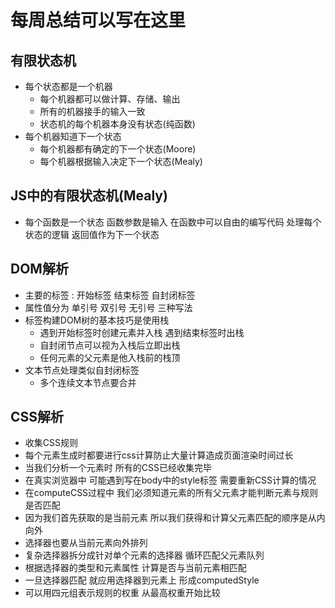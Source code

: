 # 每周总结可以写在这里
## 有限状态机
- 每个状态都是一个机器
  - 每个机器都可以做计算、存储、输出
  - 所有的机器接手的输入一致
  - 状态机的每个机器本身没有状态(纯函数)
- 每个机器知道下一个状态
  - 每个机器都有确定的下一个状态(Moore)
  - 每个机器根据输入决定下一个状态(Mealy)
## JS中的有限状态机(Mealy)
- 每个函数是一个状态 函数参数是输入 在函数中可以自由的编写代码 处理每个状态的逻辑 返回值作为下一个状态 
## DOM解析
- 主要的标签 : 开始标签 结束标签 自封闭标签
- 属性值分为 单引号 双引号 无引号 三种写法 
- 标签构建DOM树的基本技巧是使用栈
  - 遇到开始标签时创建元素并入栈 遇到结束标签时出栈
  - 自封闭节点可以视为入栈后立即出栈
  - 任何元素的父元素是他入栈前的栈顶
- 文本节点处理类似自封闭标签
  - 多个连续文本节点要合并
## CSS解析
- 收集CSS规则
- 每个元素生成时都要进行css计算防止大量计算造成页面渲染时间过长
- 当我们分析一个元素时 所有的CSS已经收集完毕
- 在真实浏览器中 可能遇到写在body中的style标签 需要重新CSS计算的情况
- 在computeCSS过程中 我们必须知道元素的所有父元素才能判断元素与规则是否匹配
- 因为我们首先获取的是当前元素 所以我们获得和计算父元素匹配的顺序是从内向外
- 选择器也要从当前元素向外排列
- 复杂选择器拆分成针对单个元素的选择器 循环匹配父元素队列
- 根据选择器的类型和元素属性 计算是否与当前元素相匹配
- 一旦选择器匹配 就应用选择器到元素上 形成computedStyle
- 可以用四元组表示规则的权重 从最高权重开始比较